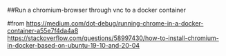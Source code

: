 
##Run a chromium-browser through vnc to a docker container

#from
https://medium.com/dot-debug/running-chrome-in-a-docker-container-a55e7f4da4a8
https://stackoverflow.com/questions/58997430/how-to-install-chromium-in-docker-based-on-ubuntu-19-10-and-20-04
